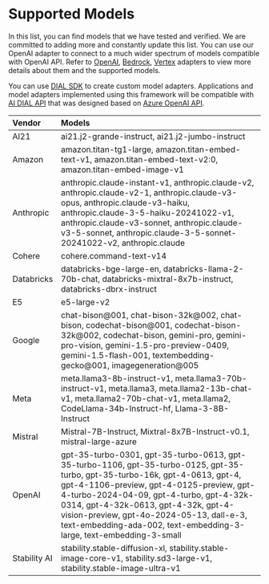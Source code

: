 # Supported Models

In this list, you can find models that we have tested and verified. We are committed to adding more and constantly update this list. You can use our OpenAI adapter to connect to a much wider spectrum of models compatible with OpenAI API. Refer to [OpenAI](https://github.com/epam/ai-dial-adapter-openai), [Bedrock](https://github.com/epam/ai-dial-adapter-bedrock/?tab=readme-ov-file#supported-models), [Vertex](https://github.com/epam/ai-dial-adapter-vertexai/?tab=readme-ov-file#supported-models) adapters to view more details about them and the supported models.

You can use [DIAL SDK](https://github.com/epam/ai-dial-sdk) to create custom model adapters. Applications and model adapters implemented using this framework will be compatible with [AI DIAL API](https://epam-rail.com/dial_api) that was designed based on [Azure OpenAI API](https://learn.microsoft.com/en-us/azure/ai-services/openai/reference).

| Vendor | Models |
| :-- | :-- |
| AI21| ai21.j2-grande-instruct, ai21.j2-jumbo-instruct |
| Amazon| amazon.titan-tg1-large, amazon.titan-embed-text-v1, amazon.titan-embed-text-v2:0, amazon.titan-embed-image-v1 |
| Anthropic| anthropic.claude-instant-v1, anthropic.claude-v2, anthropic.claude-v2-1, anthropic.claude-v3-opus, anthropic.claude-v3-haiku, anthropic.claude-3-5-haiku-20241022-v1, anthropic.claude-v3-sonnet, anthropic.claude-v3-5-sonnet, anthropic.claude-3-5-sonnet-20241022-v2, anthropic.claude |
| Cohere| cohere.command-text-v14 |
| Databricks| databricks-bge-large-en, databricks-llama-2-70b-chat, databricks-mixtral-8x7b-instruct, databricks-dbrx-instruct |
| E5| e5-large-v2 |
| Google| chat-bison@001, chat-bison-32k@002, chat-bison, codechat-bison@001, codechat-bison-32k@002, codechat-bison, gemini-pro, gemini-pro-vision, gemini-1.5-pro-preview-0409, gemini-1.5-flash-001, textembedding-gecko@001, imagegeneration@005 |
| Meta| meta.llama3-8b-instruct-v1, meta.llama3-70b-instruct-v1, meta.llama3, meta.llama2-13b-chat-v1, meta.llama2-70b-chat-v1, meta.llama2, CodeLlama-34b-Instruct-hf, Llama-3-8B-Instruct |
| Mistral| Mistral-7B-Instruct, Mixtral-8x7B-Instruct-v0.1, mistral-large-azure |
| OpenAI| gpt-35-turbo-0301, gpt-35-turbo-0613, gpt-35-turbo-1106, gpt-35-turbo-0125, gpt-35-turbo, gpt-35-turbo-16k, gpt-4-0613, gpt-4, gpt-4-1106-preview, gpt-4-0125-preview, gpt-4-turbo-2024-04-09, gpt-4-turbo, gpt-4-32k-0314, gpt-4-32k-0613, gpt-4-32k, gpt-4-vision-preview, gpt-4o-2024-05-13, dall-e-3, text-embedding-ada-002, text-embedding-3-large, text-embedding-3-small |
| Stability AI| stability.stable-diffusion-xl, stability.stable-image-core-v1, stability.sd3-large-v1, stability.stable-image-ultra-v1|




